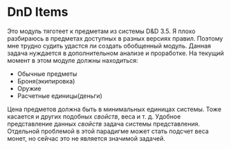 DnD Items
============================================================

Это модуль тяготеет к предметам из системы D&D 3.5. Я плохо разбираюсь в предметах доступных в
разных версиях правил. Поэтому мне трудно судить удастся ли создать обобщенный модуль. Данная задача
нуждается в дополнительном анализе и проработке. На текущий момент в этом модуле должны находиться:
- Обычные предметы
- Броня(экипировка)
- Оружие
- Расчетные единицы(деньги)

Цена предметов должна быть в минимальных единицах системы. Тоже касается и других подобных _свойств_,
веса и т. д. Удобное представление данных _свойств_ задача системы представления. Отдельной
проблемой в этой парадигме может стать подсчет веса монет, но сейчас это не является значимой
задачей.